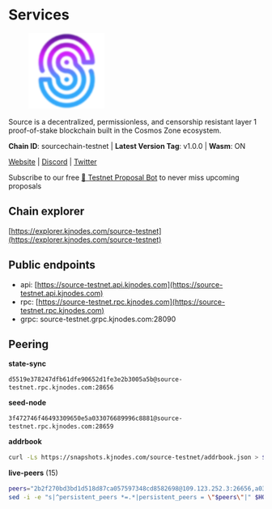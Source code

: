# Services

<figure><img src="https://raw.githubusercontent.com/kj89/cosmos-images/main/logos/source.png" width="150" alt=""><figcaption></figcaption></figure>

Source is a decentralized, permissionless, and censorship resistant layer 1 proof-of-stake blockchain built in the Cosmos Zone ecosystem.

**Chain ID**: sourcechain-testnet | **Latest Version Tag**: v1.0.0 | **Wasm**: ON

[Website](https://www.sourceprotocol.io) | [Discord](https://discord.io/SourceProtocol) | [Twitter](https://www.twitter.com/sourceprotocol_)



Subscribe to our free [🤖 Testnet Proposal Bot](https://t.me/kjnodes_testnet_proposal_bot) to never miss upcoming proposals


## Chain explorer
[https://explorer.kjnodes.com/source-testnet](https://explorer.kjnodes.com/source-testnet)

## Public endpoints

* api: [https://source-testnet.api.kjnodes.com](https://source-testnet.api.kjnodes.com)
* rpc: [https://source-testnet.rpc.kjnodes.com](https://source-testnet.rpc.kjnodes.com)
* grpc: source-testnet.grpc.kjnodes.com:28090

## Peering

**state-sync**

```text
d5519e378247dfb61dfe90652d1fe3e2b3005a5b@source-testnet.rpc.kjnodes.com:28656
```

**seed-node**

```text
3f472746f46493309650e5a033076689996c8881@source-testnet.rpc.kjnodes.com:28659
```

**addrbook**
```bash
curl -Ls https://snapshots.kjnodes.com/source-testnet/addrbook.json > $HOME/.source/config/addrbook.json
```

**live-peers** (15)
```bash
peers="2b2f270bd3bd1d518d87ca057597348cd8582698@109.123.252.3:26656,a03f76044c11ae4e6395413745f78ef2a39d5c07@165.232.42.205:26656,f9c66449320c103f6c33b10f5926b20732a3bd10@194.60.201.69:26656,d960215e0788fcfc04b9e2e824e5751bf1efe7fc@65.108.82.152:26656,49b025c08193c8846956423ac80504b0bab2b777@185.182.187.239:26656,80d48a1823db3c71f5e5babe89271156af6ceb89@194.163.156.184:26656,5fb7f75e3a97fa0f936020b62daf1e67281f7f16@65.109.92.240:20056,c27d26527c2f8a097c5a99800809d15338ac3bdb@95.217.207.236:20056,5c2a752c9b1952dbed075c56c600c3a79b58c395@185.16.39.172:26976,da23ed57fc3d03b3864c309b589f2b5130a04a9f@65.109.111.204:28656,a21a9c2cf75ef23439e9bdcd6086ec47e7f614d7@159.69.155.107:25656,1609741985ae89ab709311ed6b898f79c7ec0322@206.189.54.116:26656,8b75c926d4060560dbbead7d8b0300b7b411ff9b@5.252.193.133:26656,503ec9be5c5542700b7f93d65dfc68371d38e6e9@16.163.74.176:26656,d5519e378247dfb61dfe90652d1fe3e2b3005a5b@65.109.68.190:28656"
sed -i -e "s|^persistent_peers *=.*|persistent_peers = \"$peers\"|" $HOME/.source/config/config.toml
```
